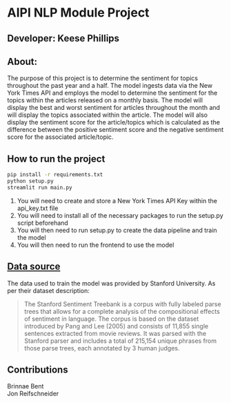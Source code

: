 # AIPI NLP Module Project
## Developer: Keese Phillips

## About:
The purpose of this project is to determine the sentiment for topics throughout the past year and a half. The model 
ingests data via the New York Times API and employs the model to determine the sentiment for the topics within
the articles released on a monthly basis. The model will display the best and worst sentiment for articles
throughout the month and will display the topics associated within the article. The model will also display the 
sentiment score for the article/topics which is calculated as the difference between the positive sentiment
score and the negative sentiment score for the associated article/topic.

## How to run the project
```bash
pip install -r requirements.txt
python setup.py
streamlit run main.py
```
1. You will need to create and store a New York Times API Key within the api_key.txt file
2. You will need to install all of the necessary packages to run the setup.py script beforehand
3. You will then need to run setup.py to create the data pipeline and train the model
4. You will then need to run the frontend to use the model

## [Data source](https://huggingface.co/datasets/stanfordnlp/sst2)
The data used to train the model was provided by Stanford University. As per their dataset description:
> The Stanford Sentiment Treebank is a corpus with fully labeled parse trees that allows for a complete analysis of the compositional effects of sentiment in language. The corpus is based on the dataset introduced by Pang and Lee (2005) and consists of 11,855 single sentences extracted from movie reviews. It was parsed with the Stanford parser and includes a total of 215,154 unique phrases from those parse trees, each annotated by 3 human judges.

## Contributions
Brinnae Bent   
Jon Reifschneider
